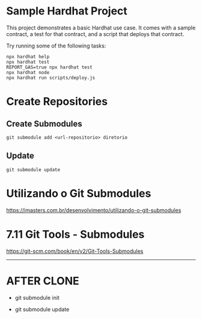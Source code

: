 # Sample Hardhat Project

This project demonstrates a basic Hardhat use case. It comes with a sample contract, a test for that contract, and a script that deploys that contract.

Try running some of the following tasks:

```shell
npx hardhat help
npx hardhat test
REPORT_GAS=true npx hardhat test
npx hardhat node
npx hardhat run scripts/deploy.js
```

# Create Repositories

## Create Submodules

    git submodule add <url-repositorio> diretorio

## Update

    git submodule update

# Utilizando o Git Submodules
<https://imasters.com.br/desenvolvimento/utilizando-o-git-submodules>

# 7.11 Git Tools - Submodules
https://git-scm.com/book/en/v2/Git-Tools-Submodules


-- -
# AFTER CLONE  
 - git submodule init

 - git submodule update

